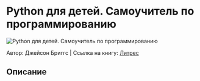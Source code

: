 # Python для детей. Самоучитель по программированию
![Python для детей. Самоучитель по программированию](//python_for_kids.jpg "Python для детей. Самоучитель по программированию")


Автор: Джейсон Бриггс | Ссылка на книгу: [Литрес](https://www.litres.ru/dzheyson-briggs/python-dlya-detey-samouchitel-po-programmirovaniu-23781112/ "Python для детей. Самоучитель по программированию")

## Описание


## 


